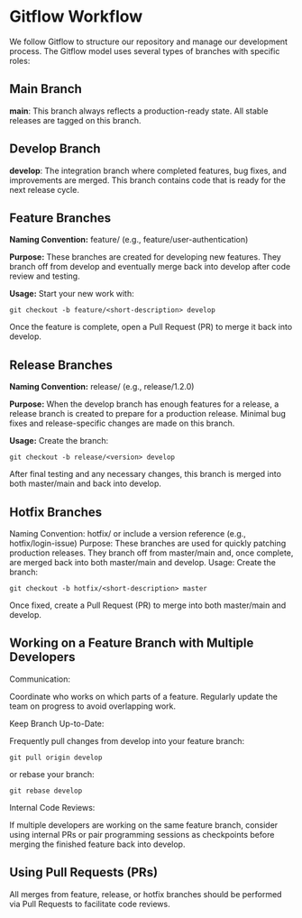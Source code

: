 # Gitflow Workflow

We follow Gitflow to structure our repository and manage our development process. The Gitflow model uses several types of branches with specific roles:
## Main Branch

**main**:
This branch always reflects a production-ready state. All stable releases are tagged on this branch.

## Develop Branch

**develop**:
The integration branch where completed features, bug fixes, and improvements are merged. This branch contains code that is ready for the next release cycle.

## Feature Branches

**Naming Convention:** 
feature/<short-description> (e.g., feature/user-authentication)

**Purpose:** 
These branches are created for developing new features. They branch off from develop and eventually merge back into develop after code review and testing.

**Usage:**
Start your new work with:
```git
git checkout -b feature/<short-description> develop
```

 Once the feature is complete, open a Pull Request (PR) to merge it back into develop.

## Release Branches

**Naming Convention:** 
release/<version> (e.g., release/1.2.0)

**Purpose:**
When the develop branch has enough features for a release, a release branch is created to prepare for a production release. Minimal bug fixes and release-specific changes are made on this branch.

**Usage:**
Create the branch:
```git 
git checkout -b release/<version> develop
```

After final testing and any necessary changes, this branch is merged into both master/main and back into develop.

## Hotfix Branches

Naming Convention: hotfix/<short-description> or include a version reference (e.g., hotfix/login-issue)
Purpose:
These branches are used for quickly patching production releases. They branch off from master/main and, once complete, are merged back into both master/main and develop.
Usage:
Create the branch:

```git
git checkout -b hotfix/<short-description> master
```

Once fixed, create a Pull Request (PR) to merge into both master/main and develop.

## Working on a Feature Branch with Multiple Developers

Communication:

Coordinate who works on which parts of a feature. Regularly update the team on progress to avoid overlapping work.

Keep Branch Up-to-Date:

Frequently pull changes from develop into your feature branch:

```git
git pull origin develop
```

or rebase your branch:

```git
git rebase develop
```

Internal Code Reviews:

If multiple developers are working on the same feature branch, consider using internal PRs or pair programming sessions as checkpoints before merging the finished feature back into develop.

## Using Pull Requests (PRs)

All merges from feature, release, or hotfix branches should be performed via Pull Requests to facilitate code reviews.

